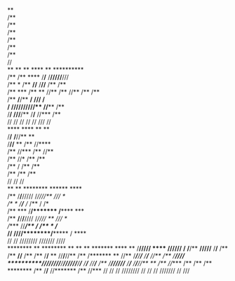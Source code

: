 **                                                                 
    /**                                                                 
    /**                                                                 
    /**                                                                 
    /**                                                                 
    /**                                                                 
    /**                                                                 
    //                                                                  
     **       **     **     ****     ** **********                      
    /**      /**    ****   /**/**   /**/////**///                       
    /**   *  /**   **//**  /**//**  /**    /**                          
    /**  *** /**  **  //** /** //** /**    /**                          
    /** **/**/** **********/**  //**/**    /**                          
    /**** //****/**//////**/**   //****    /**                          
    /**/   ///**/**     /**/**    //***    /**                          
    //       // //      // //      ///     //                           
     ****     **** **    **                                             
    /**/**   **/**//**  **                                              
    /**//** ** /** //****                                               
    /** //***  /**  //**                                                
    /**  //*   /**   /**                                                
    /**   /    /**   /**                                                
    /**        /**   /**                                                
    //         //    //                                                 
     **       ** ******** ******    ****                                
    /**      /**/**///// /*////**  */// *                               
    /**   *  /**/**      /*   /** /    /*                               
    /**  *** /**/******* /******     ***                                
    /** **/**/**/**////  /*//// **  /// *                               
    /**** //****/**      /*    /** *   /*                               
    /**/   ///**/********/******* / ****                                
    //       // //////// ///////   ////                                 
     ********     **      ******** **      ** **   *******   ****     **
    /**/////     ****    **////// /**     /**/**  **/////** /**/**   /**
    /**         **//**  /**       /**     /**/** **     //**/**//**  /**
    /*******   **  //** /*********/**********/**/**      /**/** //** /**
    /**////   **********////////**/**//////**/**/**      /**/**  //**/**
    /**      /**//////**       /**/**     /**/**//**     ** /**   //****
    /**      /**     /** ******** /**     /**/** //*******  /**    //***
    //       //      // ////////  //      // //   ///////   //      /// 